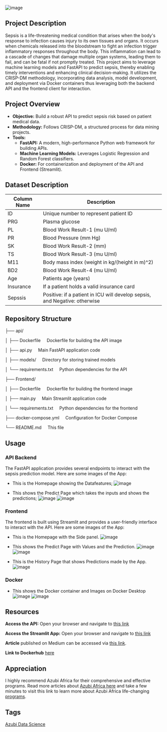 ![image](https://github.com/user-attachments/assets/10373352-ee0d-41ff-b571-ee0d63bb2e34)


## Project Description
Sepsis is a life-threatening medical condition that arises when the body's response to infection causes injury to its own tissues and organs. It occurs when chemicals released into the bloodstream to fight an infection trigger inflammatory responses throughout the body. This inflammation can lead to a cascade of changes that damage multiple organ systems, leading them to fail, and can be fatal if not promptly treated.
This project aims to leverage machine learning models and FastAPI to predict sepsis, thereby enabling timely interventions and enhancing clinical decision-making. It utilizes the CRISP-DM methodology, incorporating data analysis, model development, and deployment via Docker containers thus leveraging both the backend API and the frontend client for interaction.

## Project Overview
- **Objective:** Build a robust API to predict sepsis risk based on patient medical data.
- **Methodology:** Follows CRISP-DM, a structured process for data mining projects.
- **Tools:**
    - **FastAPI:** A modern, high-performance Python web framework for building APIs.
    - **Machine Learning Models:** Leverages Logistic Regression and Random Forest classifiers.
    - **Docker:** For containerization and deployment of the API and Frontend (Streamlit).

## Dataset Description
| Column Name | Description                                                |
|-------------|------------------------------------------------------------|
| ID          | Unique number to represent patient ID                      |
| PRG         | Plasma glucose                                             |
| PL          | Blood Work Result-1 (mu U/ml)                              |
| PR          | Blood Pressure (mm Hg)                                     |
| SK          | Blood Work Result-2 (mm)                                   |
| TS          | Blood Work Result-3 (mu U/ml)                              |
| M11         | Body mass index (weight in kg/(height in m)^2)             |
| BD2         | Blood Work Result-4 (mu U/ml)                              |
| Age         | Patients age (years)                                       |
| Insurance   | If a patient holds a valid insurance card                  |
| Sepssis     | Positive: if a patient in ICU will develop sepsis, and Negative: otherwise |


## Repository Structure
├── api/

│   ├── Dockerfile &nbsp;&nbsp;&nbsp;          Dockerfile for building the API image

│   ├── api.py     &nbsp;&nbsp;&nbsp;          Main FastAPI application code

│   ├── models/    &nbsp;&nbsp;&nbsp;          Directory for storing trained models

│   └── requirements.txt &nbsp;&nbsp;&nbsp;    Python dependencies for the API

├── Frontend/

│   ├── Dockerfile &nbsp;&nbsp;&nbsp;          Dockerfile for building the frontend image

│   ├── main.py    &nbsp;&nbsp;&nbsp;          Main Streamlit application code

│   └── requirements.txt &nbsp;&nbsp;&nbsp;    Python dependencies for the frontend

├── docker-compose.yml &nbsp;&nbsp;&nbsp;      Configuration for Docker Compose

└── README.md          &nbsp;&nbsp;&nbsp;      This file


## Usage
### API Backend
The FastAPI application provides several endpoints to interact with the sepsis prediction model. Here are some images of the App:
* This is the Homepage showing the Datafeatures;
![image](https://github.com/user-attachments/assets/66aa2f11-46f8-41b4-8d04-4a2f30a7d8d7)

* This shows the Predict Page which takes the inputs and shows the predictions;
![image](https://github.com/user-attachments/assets/ed9a49b5-298d-49ba-924b-98424186e52f)
![image](https://github.com/user-attachments/assets/7e91df18-1917-4a0e-8970-1dbce745630a)

### Frontend
The frontend is built using Streamlit and provides a user-friendly interface to interact with the API. Here are some images of the App:
* This is the Homepage with the Side panel.
![image](https://github.com/user-attachments/assets/9ede6723-67d4-4938-8738-ca2de3bb54ac)

* This shows the Predict Page with Values and the Prediction.
![image](https://github.com/user-attachments/assets/9b2454fd-1f72-4660-991d-b207183bbe9a)
![image](https://github.com/user-attachments/assets/5168d68a-bc43-46d6-85de-7ed79077d467)

* This is the History Page that shows Predictions made by the App.
![image](https://github.com/user-attachments/assets/13ebd304-ab8a-4e56-8e2d-53b43223c88a)
### Docker
* This shows the Docker container and Images on Docker Desktop
![image](https://github.com/user-attachments/assets/ab4aa317-c36e-41ba-9537-4dff1bd2e531)
![image](https://github.com/user-attachments/assets/cac68c33-0256-45aa-9523-84ef33c0df6c)

## Resources
**Access the API:** Open your browser and navigate to [this link](https://machine-learning-api-using-fastapi.onrender.com/docs)

**Access the Streamlit App:** Open your browser and navigate to [this link](https://machine-learning-api-using-fastapi-the.onrender.com/)

**Article** published on Medium can be accessed via [this link](https://medium.com/@morteyandrews/sepsis-prediction-using-api-293ca926ead3).

**Link to Dockerhub** [here](https://hub.docker.com/repositories/amore003)

## Appreciation

I highly recommend Azubi Africa for their comprehensive and effective programs. Read more articles about [Azubi Africa here](https://medium.com/@azubiafrica) and take a few minutes to visit this link to learn more about Azubi Africa life-changing [programs](https://bit.ly/41CGCwK).

## Tags

[Azubi Data Science](https://bit.ly/3ARq742)











